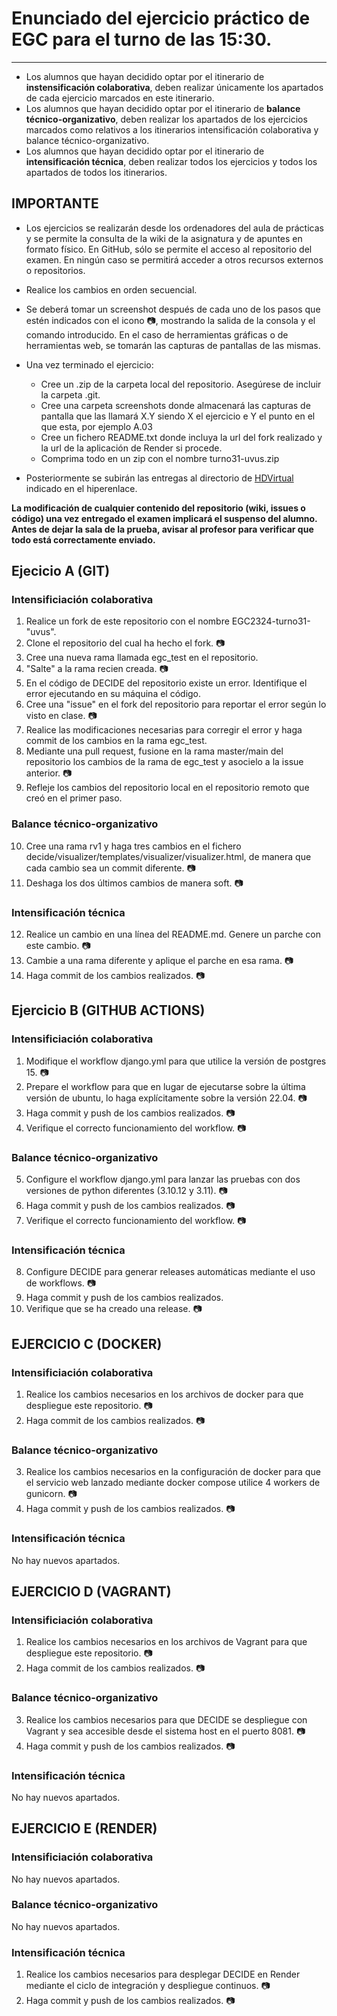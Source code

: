 # Enunciado del ejercicio práctico de EGC para el turno de las 15:30.
***
* Los alumnos que hayan decidido optar por el itinerario de **instensificación colaborativa**, deben realizar únicamente los apartados de cada ejercicio marcados en este itinerario.
* Los alumnos que hayan decidido optar por el itinerario de **balance técnico-organizativo**, deben realizar los apartados de los ejercicios marcados como relativos a los itinerarios intensificación colaborativa y balance técnico-organizativo.
* Los alumnos que hayan decidido optar por el itinerario de **intensificación técnica**, deben realizar todos los ejercicios y todos los apartados de todos los itinerarios.

## IMPORTANTE
* Los ejercicios se realizarán desde los ordenadores del aula de prácticas y se permite la consulta de la wiki de la asignatura y de apuntes en formato físico. En GitHub, sólo se permite el acceso al repositorio del examen. En ningún caso se permitirá acceder a otros recursos externos o repositorios. 

* Realice los cambios en orden secuencial. 

* Se deberá tomar un screenshot después de cada uno de los pasos que estén indicados con el icono :camera:, mostrando la salida de la consola y el comando introducido. En el caso de herramientas gráficas o de herramientas web, se tomarán las capturas de pantallas de las mismas. 

* Una vez terminado el ejercicio:
	* Cree un .zip de la carpeta local del repositorio. Asegúrese de incluir la carpeta .git.
	* Cree una carpeta screenshots donde almacenará las capturas de pantalla que las llamará X.Y siendo X el ejercicio e Y el punto en el que esta, por ejemplo A.03
	* Cree un fichero README.txt donde incluya la url del fork realizado y la url de la aplicación de Render si procede.
	* Comprima todo en un zip con el nombre turno31-uvus.zip

* Posteriormente se subirán las entregas al directorio de [HDVirtual](https://hdvirtual.us.es/discovirt/index.php/s/SFCmgsSLSoY2Zjk) indicado en el hiperenlace.

**La modificación de cualquier contenido del repositorio (wiki, issues o código) una vez entregado el examen implicará el suspenso del alumno. Antes de dejar la sala de la prueba, avisar al profesor para verificar que todo está correctamente enviado.**

## Ejecicio A (GIT)
### Intensificiación colaborativa
1. Realice un fork de este repositorio con el nombre EGC2324-turno31-"uvus".
2. Clone el repositorio del cual ha hecho el fork. :camera:
3. Cree una nueva rama llamada egc_test en el repositorio. 
4. "Salte" a la rama recien creada. :camera:
5. En el código de DECIDE del repositorio existe un error. Identifique el error ejecutando en su máquina el código.
6. Cree una "issue" en el fork del repositorio para reportar el error según lo visto en clase. :camera:
7. Realice las modificaciones necesarias para corregir el error y haga commit de los cambios en la rama egc_test. 
8. Mediante una pull request, fusione en la rama master/main del repositorio los cambios de la rama de egc_test y asocielo a la issue anterior. :camera:
9. Refleje los cambios del repositorio local en el repositorio remoto que creó en el primer paso. 

### Balance técnico-organizativo
10. Cree una rama rv1 y haga tres cambios en el fichero decide/visualizer/templates/visualizer/visualizer.html, de manera que cada cambio sea un commit diferente. :camera:
11. Deshaga los dos últimos cambios de manera soft. :camera:

### Intensificación técnica
12. Realice un cambio en una línea del README.md. Genere un parche con este cambio. :camera:
13. Cambie a una rama diferente y aplique el parche en esa rama. :camera:
14. Haga commit de los cambios realizados. :camera:

## Ejercicio B (GITHUB ACTIONS)
### Intensificiación colaborativa
1. Modifique el workflow django.yml para que utilice la versión de postgres 15. :camera:
2. Prepare el workflow para que en lugar de ejecutarse sobre la última versión de ubuntu, lo haga explícitamente sobre la versión 22.04. :camera:
3. Haga commit y push de los cambios realizados. :camera:
4. Verifique el correcto funcionamiento del workflow. :camera:

### Balance técnico-organizativo
5. Configure el workflow django.yml para lanzar las pruebas con dos versiones de python diferentes (3.10.12 y 3.11). :camera:
6. Haga commit y push de los cambios realizados. :camera:
7. Verifique el correcto funcionamiento del workflow. :camera:

### Intensificación técnica
8. Configure DECIDE para generar releases automáticas mediante el uso de workflows. :camera:
9. Haga commit y push de los cambios realizados.
10. Verifique que se ha creado una release. :camera:

## EJERCICIO C (DOCKER)
### Intensificiación colaborativa
1. Realice los cambios necesarios en los archivos de docker para que despliegue este repositorio. :camera:
2. Haga commit de los cambios realizados. :camera:

### Balance técnico-organizativo
3. Realice los cambios necesarios en la configuración de docker para que el servicio web lanzado mediante docker compose utilice 4 workers de gunicorn. :camera:
4. Haga commit y push de los cambios realizados. :camera:

### Intensificación técnica
No hay nuevos apartados.

## EJERCICIO D (VAGRANT)
### Intensificiación colaborativa
1. Realice los cambios necesarios en los archivos de Vagrant para que despliegue este repositorio. :camera:
2. Haga commit de los cambios realizados. :camera:

### Balance técnico-organizativo
3. Realice los cambios necesarios para que DECIDE se despliegue con Vagrant y sea accesible desde el sistema host en el puerto 8081. 📷
4. Haga commit y push de los cambios realizados. 📷

### Intensificación técnica
No hay nuevos apartados.

## EJERCICIO E (RENDER)
### Intensificiación colaborativa
No hay nuevos apartados.

### Balance técnico-organizativo
No hay nuevos apartados.

### Intensificación técnica
1. Realice los cambios necesarios para desplegar DECIDE en Render mediante el ciclo de integración y despliegue continuos. :camera:
2. Haga commit y push de los cambios realizados. :camera:


